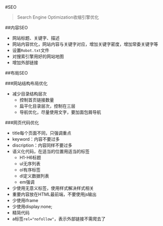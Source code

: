 #SEO 
> Search Engine Optimization收缩引擎优化

##内容SEO
+ 网站标题、关键字、描述
+ 网站内容优化，网站内容与关键字对应，增加关键字密度，增加常委关键字等
+ 设置`Robot.txt`文件
+ 对搜索引擎用好的网站地图
+ 增加外部链接


##布局SEO

###网站结构布局优化
+ 减少目录结构层次
	* 控制首页链接数量
	* 扁平化目录层次，控制在三层
	* 导航优化，尽量使用文字，要加面包屑导航

###网页代码优化 
+ title每个页面不同，只强调重点
+ keyword：内容不要过多
+ discription：内容同样不要过多
+ 语义化代码，在适当的位置用适当的标签
	* H1-H6标题
	* ul无序列表
	* ol有序标签
	* dl定义数据列表
	* em强调
+ 少使用无意义标签，使用样式解决样式相关
+ 重要内容放在HTML最前端，不要使用js输出
+ 少使用iframe
+ 少使用display:none;
+ 精简代码
+ a标签`rel="nofollow"`，表示外部链接不需爬去了
